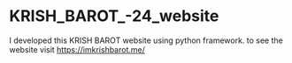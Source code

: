 # KRISH_BAROT_-24_website
I developed this KRISH BAROT website using python framework. to see the website visit https://imkrishbarot.me/
